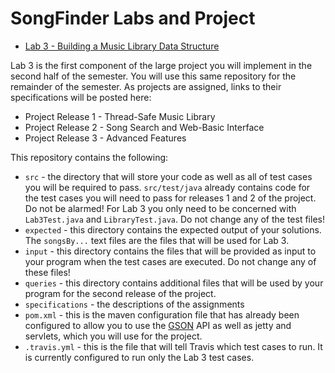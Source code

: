SongFinder Labs and Project
===========================


- [Lab 3 - Building a Music Library Data Structure](specifications/lab3.md)

Lab 3 is the first component of the large project you will implement in the second half of the semester. You will use this same repository for the remainder of the semester. As projects are assigned, links to their specifications will be posted here:

- Project Release 1 - Thread-Safe Music Library
- Project Release 2 - Song Search and Web-Basic Interface
- Project Release 3 - Advanced Features

This repository contains the following:

- `src` - the directory that will store your code as well as all of test cases you will be required to pass. `src/test/java` already contains code for the test cases you will need to pass for releases 1 and 2 of the project. Do not be alarmed! For Lab 3 you only need to be concerned with `Lab3Test.java` and `LibraryTest.java`. Do not change any of the test files!
- `expected` - this directory contains the expected output of your solutions. The `songsBy...` text files are the files that will be used for Lab 3.
- `input` - this directory contains the files that will be provided as input to your program when the test cases are executed. Do not change any of these files!
- `queries` - this directory contains additional files that will be used by your program for the second release of the project.
- `specifications` - the descriptions of the assignments
- `pom.xml` - this is the maven configuration file that has already been configured to allow you to use the [GSON](https://www.javadoc.io/doc/com.google.code.gson/gson/2.8.1) API as well as jetty and servlets, which you will use for the project.
- `.travis.yml` - this is the file that will tell Travis which test cases to run. It is currently configured to run only the Lab 3 test cases. 

